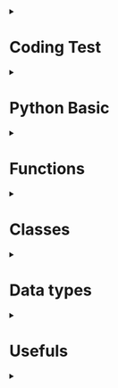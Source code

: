 <details>
<summary><h1> Coding Test</h1></summary>
<details>
<summary><h2>백준</h2></summary>

|구분|소스(non_function)|소스(function)|문제설명|출처|
|--|--|--|--|--|
|입출력과 사칙연산|[non_fuction.py](./docs/codingtests/non_function/input_output/2557.py)|[fuction.py](./docs/codingtests/function/input_output/2557.py)|Hello World!를 출력|[백준 2557](https://www.acmicpc.net/problem/2557)|
|입출력과 사칙연산|[non_fuction.py](./docs/codingtests/non_function/input_output/1000.py)|[fuction.py](./docs/codingtests/function/input_output/1000.py)|A+B를 출력|[백준 1000](https://www.acmicpc.net/problem/1000)|
|입출력과 사칙연산|[non_fuction.py](./docs/codingtests/non_function/input_output/1001.py)|[fuction.py](./docs/codingtests/function/input_output/1001.py)|A-B를 출력|[백준 1001](https://www.acmicpc.net/problem/1001)|
|입출력과 사칙연산|[non_fuction.py](./docs/codingtests/non_function/input_output/10998.py)|[fuction.py](./docs/codingtests/function/input_output/10998.py)|A X B를 출력|[백준 10998](https://www.acmicpc.net/problem/10998)|
|입출력과 사칙연산|[non_fuction.py](./docs/codingtests/non_function/input_output/1008.py)|[fuction.py](./docs/codingtests/function/input_output/1008.py)|A/B를 출력|[백준 1008](https://www.acmicpc.net/problem/1008)|
|입출력과 사칙연산|[non_fuction.py](./docs/codingtests/non_function/input_output/10869.py)|[fuction.py](./docs/codingtests/function/input_output/100869.py)|사칙연산을 출력|[백준 10869](https://www.acmicpc.net/problem/10869)|
|입출력과 사칙연산|[non_fuction.py](./docs/codingtests/non_function/input_output/10926.py)|[fuction.py](./docs/codingtests/function/input_output/10926.py)|입력값 뒤에 문자 출력|[백준 10926](https://www.acmicpc.net/problem/10926)|
|입출력과 사칙연산|[non_fuction.py](./docs/codingtests/non_function/input_output/18108.py)|[fuction.py](./docs/codingtests/function/input_output/18108.py)|입력한 숫자값을 변환하여 출력|[백준 18108](https://www.acmicpc.net/problem/18108)|
|입출력과 사칙연산|[non_fuction.py](./docs/codingtests/non_function/input_output/10430.py)|[fuction.py](./docs/codingtests/function/input_output/10430.py)|3가지 변수를 이용하여 나머지를 구하는 값 출력 |[백준 10430](https://www.acmicpc.net/problem/10430)|
|입출력과 사칙연산|[non_fuction.py](./docs/codingtests/non_function/input_output/2588.py)|[fuction.py](./docs/codingtests/function/input_output/2588.py)|세자리 수의 곱셈 출력|[백준 2588](https://www.acmicpc.net/problem/2588)|
|입출력과 사칙연산|[non_fuction.py](./docs/codingtests/non_function/input_output/11382.py)|[fuction.py](./docs/codingtests/function/input_output/11382.py)|3가지 변수를 이용한 덧셈 출력|[백준 11382](https://www.acmicpc.net/problem/11382)|
|입출력과 사칙연산|[non_fuction.py](./docs/codingtests/non_function/input_output/10171.py)|[fuction.py](./docs/codingtests/function/input_output/10171.py)|고양이 모양 출력|[백준 10171](https://www.acmicpc.net/problem/10171)|
|입출력과 사칙연산|[non_fuction.py](./docs/codingtests/non_function/input_output/10172.py)|[fuction.py](./docs/codingtests/function/input_output/10172.py)|개 모양 출력|[백준 10172](https://www.acmicpc.net/problem/10172)|
|조건문|[non_fuction.py](./docs/codingtests/non_function/if/1330.py)|[fuction.py](./docs/codingtests/function/if/1330.py)|두 수 비교하기|[백준 1330](https://www.acmicpc.net/problem/1330)|
|조건문|[non_fuction.py](./docs/codingtests/non_function/if/9498.py)|[fuction.py](./docs/codingtests/function/if/9498.py)|시험 성적 등급 매기기|[백준 9498](https://www.acmicpc.net/problem/9498)|
|조건문|[non_fuction.py](./docs/codingtests/non_function/if/2753.py)|[fuction.py](./docs/codingtests/function/if/2753.py)|윤년 찾기|[백준 2753](https://www.acmicpc.net/problem/2753)|
|조건문|[non_fuction.py](./docs/codingtests/non_function/if/14681.py)|[fuction.py](./docs/codingtests/function/if/14681.py)|사분면 고르기|[백준 14681](https://www.acmicpc.net/problem/14681)|
|조건문|[non_fuction.py](./docs/codingtests/non_function/if/2884.py)|[fuction.py](./docs/codingtests/function/if/2884.py)|알람 시계 설정하기|[백준 2884](https://www.acmicpc.net/problem/2884)|
|조건문|[non_fuction.py](./docs/codingtests/non_function/if/2525.py)|[fuction.py](./docs/codingtests/function/if/2525.py)|오븐 시계 설정하기|[백준 2525](https://www.acmicpc.net/problem/2525)|
|조건문|[non_fuction.py](./docs/codingtests/non_function/if/2480.py)|[fuction.py](./docs/codingtests/function/if/2480.py)|주사위 세개|[백준 2480](https://www.acmicpc.net/problem/2480)|
|반복문|[non_fuction.py](./docs/codingtests/non_function/loops/2739.py)|[fuction.py](./docs/codingtests/function/loops/2739.py)|구구단 만들기|[백준 2739](https://www.acmicpc.net/problem/2739)|
|반복문|[non_fuction.py](./docs/codingtests/non_function/loops/10950.py)|[fuction.py](./docs/codingtests/function/loops/10950.py)|A + B|[백준 10950](https://www.acmicpc.net/problem/10950)|
|반복문|[non_fuction.py](./docs/codingtests/non_function/loops/8393.py)|[fuction.py](./docs/codingtests/function/loops/8393.py)|n까지의 합|[백준 8393](https://www.acmicpc.net/problem/8393)|
|반복문|[non_fuction.py](./docs/codingtests/non_function/loops/25304.py)|[fuction.py](./docs/codingtests/function/loops/25304.py)|영수증 만들기|[백준 25304](https://www.acmicpc.net/problem/25304)|
|반복문|[non_fuction.py](./docs/codingtests/non_function/loops/25314.py)|[fuction.py](./docs/codingtests/function/loops/25314.py)|반복하는 문자 만들기|[백준 25314](https://www.acmicpc.net/problem/25314)|
|반복문|[non_fuction.py](./docs/codingtests/non_function/loops/15552.py)|[fuction.py](./docs/codingtests/function/loops/15552.py)|A + B 시스템이용해서 만들기|[백준 15552](https://www.acmicpc.net/problem/15552)|
|반복문|[non_fuction.py](./docs/codingtests/non_function/loops/11021.py)|[fuction.py](./docs/codingtests/function/loops/11021.py)|A + B 값을 문자와 같이 출력하기|[백준 11021](https://www.acmicpc.net/problem/11021)|
|반복문|[non_fuction.py](./docs/codingtests/non_function/loops/11022.py)|[fuction.py](./docs/codingtests/function/loops/11022.py)|A + B 값을 문자와 같이 출력하기|[백준 11022](https://www.acmicpc.net/problem/11022)|
|반복문|[non_fuction.py](./docs/codingtests/non_function/loops/2438.py)|[fuction.py](./docs/codingtests/function/loops/2438.py)|별 출력하기|[백준 2438](https://www.acmicpc.net/problem/2438)|
|반복문|[non_fuction.py](./docs/codingtests/non_function/loops/2439.py)|[fuction.py](./docs/codingtests/function/loops/2439.py)|오른쪽부터 별 출력하기|[백준 2439](https://www.acmicpc.net/problem/2439)|
|반복문|[non_fuction.py](./docs/codingtests/non_function/loops/10952.py)|[fuction.py](./docs/codingtests/function/loops/10952.py)|0 0 을 치면 입력이 끝나는 A + B|[백준 10952](https://www.acmicpc.net/problem/10952)|
|반복문|[non_fuction.py](./docs/codingtests/non_function/loops/10951.py)|[fuction.py](./docs/codingtests/function/loops/10951.py)|오류가 나면 입력이 끝나는 A + B|[백준 10951](https://www.acmicpc.net/problem/10951)|
|1차원 배열|[non_fuction.py](./docs/codingtests/non_function/array/10807.py)|[fuction.py](./docs/codingtests/function/array/10807.py)|개수 세기|[백준 10807](https://www.acmicpc.net/problem/10807)|
|1차원 배열|[non_fuction.py](./docs/codingtests/non_function/array/10871.py)|[fuction.py](./docs/codingtests/function/array/10871.py)|x보다 작은 수 찾기|[백준 10871](https://www.acmicpc.net/problem/10871)|
|1차원 배열|[non_fuction.py](./docs/codingtests/non_function/array/10818.py)|[fuction.py](./docs/codingtests/function/array/10818.py)|최대값, 최소값 찾기|[백준 10818](https://www.acmicpc.net/problem/10818)|
|1차원 배열|[non_fuction.py](./docs/codingtests/non_function/array/2562.py)|[fuction.py](./docs/codingtests/function/array/2562.py)|최대값과 인덱스 찾기|[백준 2562](https://www.acmicpc.net/problem/2562)|
|1차원 배열|[non_fuction.py](./docs/codingtests/non_function/array/10810.py)|[function.py](./docs/codingtests/function/array/10810.py)|주어진 위치에 공 넣기|[백준 10810](https://www.acmicpc.net/problem/10810)|
|1차원 배열|[non_fuction.py](./docs/codingtests/non_function/array/10813.py)|[function.py](./docs/codingtests/function/array/10813.py)|공 위치 바꾸기|[백준 10813](https://www.acmicpc.net/problem/10813)|
|1차원 배열|[non_fuction.py](./docs/codingtests/non_function/array/5597.py)|[function.py](./docs/codingtests/function/array/5597.py)|없는 번호 찾기|[백준 5597](https://www.acmicpc.net/problem/5597)|
|1차원 배열|[non_fuction.py](./docs/codingtests/non_function/array/3052.py)|[function.py](./docs/codingtests/function/array/3052.py)|서로 다른 나머지 개수 찾기|[백준 3052](https://www.acmicpc.net/problem/3052)|
|1차원 배열|[non_fuction.py](./docs/codingtests/non_function/array/10811.py)|[function.py](./docs/codingtests/function/array/10811.py)|바구니 위치 바꾸기|[백준 10811](https://www.acmicpc.net/problem/10811)|
|1차원 배열|[non_fuction.py](./docs/codingtests/non_function/array/1546.py)|[function.py](./docs/codingtests/function/array/1546.py)|평균값 바꾸기|[백준 1546](https://www.acmicpc.net/problem/1546)|
|문자열|[non_fuction.py](./docs/codingtests/non_function/str/27866.py)|[function.py](./docs/codingtests/function/str/27866.py)|문자열의 n번째 문자 찾기|[백준 27866](https://www.acmicpc.net/problem/27866)|
|문자열|[non_fuction.py](./docs/codingtests/non_function/str/2743.py)|[function.py](./docs/codingtests/function/str/2743.py)|문자열의 길이 찾기|[백준 2743](https://www.acmicpc.net/problem/2743)|
|문자열|[non_fuction.py](./docs/codingtests/non_function/str/9086.py)|[function.py](./docs/codingtests/function/str/9086.py)|문자열의 첫번째, 마지막 문자 찾기|[백준 9086](https://www.acmicpc.net/problem/9086)|
|문자열|[non_fuction.py](./docs/codingtests/non_function/str/11654.py)|[function.py](./docs/codingtests/function/str/11654.py)|아스키 코드로 변환하기|[백준 11654](https://www.acmicpc.net/problem/11654)|
|문자열|[non_fuction.py](./docs/codingtests/non_function/str/11720.py)|[function.py](./docs/codingtests/function/str/11720.py)|숫자의 합 구하기|[백준 11720](https://www.acmicpc.net/problem/11720)|
|문자열|[non_fuction.py](./docs/codingtests/non_function/str/10809.py)|[function.py](./docs/codingtests/function/str/10809.py)|문자열 알파벳에서 찾기|[백준 10809](https://www.acmicpc.net/problem/10809)|
|문자열|[non_fuction.py](./docs/codingtests/non_function/str/2675.py)|[function.py](./docs/codingtests/function/str/2675.py)|문자열의 반복 출력하기|[백준 2675](https://www.acmicpc.net/problem/2675)|
|문자열|[non_fuction.py](./docs/codingtests/non_function/str/1152.py)|[function.py](./docs/codingtests/function/str/1152.py)|단어의 개수 출력하기|[백준 1152](https://www.acmicpc.net/problem/1152)|
|문자열|[non_fuction.py](./docs/codingtests/non_function/str/2908.py)|[function.py](./docs/codingtests/function/str/2908.py)|숫자 비교하기|[백준 2908](https://www.acmicpc.net/problem/2908)|
|문자열|[non_fuction.py](./docs/codingtests/non_function/str/5622.py)|[function.py](./docs/codingtests/function/str/5622.py)|다이얼 시간 구하기|[백준 5622](https://www.acmicpc.net/problem/5622)|
|문자열|[non_fuction.py](./docs/codingtests/non_function/str/11718.py)|[function.py](./docs/codingtests/function/str/11718.py)|오류 날때까지 출력하기|[백준 11718](https://www.acmicpc.net/problem/117718)|
|심화 1|[non_fuction.py](./docs/codingtests/non_function/hard/25083.py)|[function.py](./docs/codingtests/function/hard/25083.py)|새싹 출력하기|[백준 25083](https://www.acmicpc.net/problem/25083)|
|심화 1|[non_fuction.py](./docs/codingtests/non_function/hard/3003.py)|[function.py](./docs/codingtests/function/hard/3003.py)|체스 말 개수 새기|[백준 3003](https://www.acmicpc.net/problem/3003)|
|심화 1|[non_fuction.py](./docs/codingtests/non_function/hard/2444.py)|[function.py](./docs/codingtests/function/hard/2444.py)|별 출력하기|[백준 2444](https://www.acmicpc.net/problem/2444)|
|심화 1|[non_fuction.py](./docs/codingtests/non_function/hard/10988.py)|[function.py](./docs/codingtests/function/hard/10988.py)|로꾸거|[백준 10988](https://www.acmicpc.net/problem/10988)|
|심화 1|[non_fuction.py](./docs/codingtests/non_function/hard/1157.py)|[function.py](./docs/codingtests/function/hard/1157.py)|단어에서 가장 많이 사용된 알파벳 구하기|[백준 1157](https://www.acmicpc.net/problem/1157)|
|심화 1|[non_fuction.py](./docs/codingtests/non_function/hard/2941.py)|[function.py](./docs/codingtests/function/hard/2941.py)|크로아티아 알파벳 개수 새기|[백준 2941](https://www.acmicpc.net/problem/2941)|
|심화 1|[non_fuction.py](./docs/codingtests/non_function/hard/1316.py)|[function.py](./docs/codingtests/function/hard/1316.py)|그룹 단어 개수 새기|[백준 1316](https://www.acmicpc.net/problem/1316)|
|심화 1|[non_fuction.py](./docs/codingtests/non_function/hard/25206.py)|[function.py](./docs/codingtests/function/hard/25206.py)|학점 평균 구하기|[백준 25206](https://www.acmicpc.net/problem/25206)|
|2차원 배열|[non_fuction.py](./docs/codingtests/non_function/two_dimensional_array/2783.py)|[function.py](./docs/codingtests/function/two_dimensional_array/2783.py)|행렬의 덧셈|[백준 2783](https://www.acmicpc.net/problem/2783)|
|2차원 배열|[non_fuction.py](./docs/codingtests/non_function/two_dimensional_array/2566.py)|[function.py](./docs/codingtests/function/two_dimensional_array/2566.py)|최댓값과 위치 찾기|[백준 2566](https://www.acmicpc.net/problem/2566)|
|2차원 배열|[non_fuction.py](./docs/codingtests/non_function/two_dimensional_array/10798.py)|[function.py](./docs/codingtests/function/two_dimensional_array/10798.py)|세로 읽기|[백준 10798](https://www.acmicpc.net/problem/10798)|
|2차원 배열|[non_fuction.py](./docs/codingtests/non_function/two_dimensional_array/2563.py)|[function.py](./docs/codingtests/function/two_dimensional_array/2563.py)|색종이 넓이 구하기|[백준 2563](https://www.acmicpc.net/problem/2563)|
|일반 수학 1||[function.py](./docs/codingtests/function/normal_math1/2745.py)|진법 변환|[백준 2745](https://www.acmicpc.net/problem/2745)|
|일반 수학 1||[function.py](./docs/codingtests/function/normal_math1/11005.py)|진법 변환2|[백준 11005](https://www.acmicpc.net/problem/11005)|
|일반 수학 1||[function.py](./docs/codingtests/function/normal_math1/2720.py)|세탁소 사장 동혁|[백준 2720](https://www.acmicpc.net/problem/2720)|
|일반 수학 1||[function.py](./docs/codingtests/function/normal_math1/2903.py)|중앙 이동 알고리즘|[백준 2903](https://www.acmicpc.net/problem/2903)|
|일반 수학 1||[function.py](./docs/codingtests/function/normal_math1/2292.py)|벌집|[백준 2292](https://www.acmicpc.net/problem/2292)|
|일반 수학 1||[function.py](./docs/codingtests/function/normal_math1/1193.py)|분수 찾기|[백준 1193](https://www.acmicpc.net/problem/1193)|
|일반 수학 1||[function.py](./docs/codingtests/function/normal_math1/2869.py)|달팽이는 올라가고 싶다|[백준 2869](https://www.acmicpc.net/problem/2869)|
|약수,배수와 소수||[function.py](./docs/codingtests/function/Factors_Multiples_Decimals/5086.py)|배수와 약수|[백준 5086](https://www.acmicpc.net/problem/5086)|
|약수,배수와 소수||[function.py](./docs/codingtests/function/Factors_Multiples_Decimals/2501.py)|약수 구하기|[백준 2501](https://www.acmicpc.net/problem/2501)|
|약수,배수와 소수||[function.py](./docs/codingtests/function/Factors_Multiples_Decimals/9506.py)|약수들의 합|[백준 9506](https://www.acmicpc.net/problem/9506)|
|약수,배수와 소수||[function.py](./docs/codingtests/function/Factors_Multiples_Decimals/1978.py)|소수 찾기|[백준 1978](https://www.acmicpc.net/problem/1978)|
|약수,배수와 소수||[function.py](./docs/codingtests/function/Factors_Multiples_Decimals/2581.py)|소수|[백준 2581](https://www.acmicpc.net/problem/2581)|
|약수,배수와 소수||[function.py](./docs/codingtests/function/Factors_Multiples_Decimals/11653.py)|소인수분해|[백준 11653](https://www.acmicpc.net/problem/11653)|
|기하:직사각형과 삼각형||[function.py](./docs/codingtests/function/geometry/27323.py)|직사각형|[백준 27323](https://www.acmicpc.net/problem/27323)|
|기하:직사각형과 삼각형||[function.py](./docs/codingtests/function/geometry/1085.py)|직사각형에서 탈출|[백준 1085](https://www.acmicpc.net/problem/1085)|
|기하:직사각형과 삼각형||[function.py](./docs/codingtests/function/geometry/3009.py)|네 번쨰 점|[백준 3009](https://www.acmicpc.net/problem/3009)|
|기하:직사각형과 삼각형||[function.py](./docs/codingtests/function/geometry/15894.py)|수학은 체육과목입니다|[백준 15894](https://www.acmicpc.net/problem/15894)|
|기하:직사각형과 삼각형||[function.py](./docs/codingtests/function/geometry/9063.py)|대지|[백준 9063](https://www.acmicpc.net/problem/9063)|
|기하:직사각형과 삼각형||[function.py](./docs/codingtests/function/geometry/10101.py)|삼각형 외우기|[백준 10101](https://www.acmicpc.net/problem/10101)|
|기하:직사각형과 삼각형||[function.py](./docs/codingtests/function/geometry/5073.py)|삼각형과 세 변|[백준 5073](https://www.acmicpc.net/problem/5073)|
|기하:직사각형과 삼각형||[function.py](./docs/codingtests/function/geometry/14215.py)|세 막대|[백준 14215](https://www.acmicpc.net/problem/14215)|
|시간 복잡도||[function.py](./docs/codingtests/function/time_complexity/24262.py)|알고리즘 수업 - 알고리즘의 수행 시간 1|[백준 24262](https://www.acmicpc.net/problem/24262)|
|시간 복잡도||[function.py](./docs/codingtests/function/time_complexity/24263.py)|알고리즘 수업 - 알고리즘의 수행 시간 2|[백준 24263](https://www.acmicpc.net/problem/24263)|
|시간 복잡도||[function.py](./docs/codingtests/function/time_complexity/24264.py)|알고리즘 수업 - 알고리즘의 수행 시간 3|[백준 24264](https://www.acmicpc.net/problem/24264)|
|시간 복잡도||[function.py](./docs/codingtests/function/time_complexity/24265.py)|알고리즘 수업 - 알고리즘의 수행 시간 4|[백준 24265](https://www.acmicpc.net/problem/24265)|
|시간 복잡도||[function.py](./docs/codingtests/function/time_complexity/24266.py)|알고리즘 수업 - 알고리즘의 수행 시간 5|[백준 24266](https://www.acmicpc.net/problem/24266)|
|시간 복잡도||[function.py](./docs/codingtests/function/time_complexity/24267.py)|알고리즘 수업 - 알고리즘의 수행 시간 6|[백준 24267](https://www.acmicpc.net/problem/24267)|
|시간 복잡도||[function.py](./docs/codingtests/function/time_complexity/24313.py)|알고리즘 수업 - 점근적 표기 1|[백준 24313](https://www.acmicpc.net/problem/24313)|
|브루트 포스||[function.py](./docs/codingtests/function/brute_force/2798.py)|블랙잭|[백준 2798](https://www.acmicpc.net/problem/2798)|
|브루트 포스||[function.py](./docs/codingtests/function/brute_force/2231.py)|분해합|[백준 2231](https://www.acmicpc.net/problem/2231)|
|브루트 포스||[function.py](./docs/codingtests/function/brute_force/19532.py)|수학은 비대면강의입니다|[백준 19532](https://www.acmicpc.net/problem/19532)|
|브루트 포스||[function.py](./docs/codingtests/function/brute_force/1018.py)|체스판 다시 칠하기|[백준 1018](https://www.acmicpc.net/problem/1018)|
|브루트 포스||[function.py](./docs/codingtests/function/brute_force/1436.py)|영화감독 숌|[백준 1436](https://www.acmicpc.net/problem/1436)|
|브루트 포스||[function.py](./docs/codingtests/function/brute_force/2839.py)|설탕 배달|[백준 2839](https://www.acmicpc.net/problem/2839)|
|정렬||[function.py](./docs/codingtests/function/align/2750.py)|수 정렬하기|[백준 2750](https://www.acmicpc.net/problem/2750)|
|정렬||[function.py](./docs/codingtests/function/align/2587.py)|대표값2|[백준 2587](https://www.acmicpc.net/problem/2587)|
|정렬||[function.py](./docs/codingtests/function/align/25305.py)|커트라인|[백준 25305](https://www.acmicpc.net/problem/25305)|
|정렬||[function.py](./docs/codingtests/function/align/2751.py)|수 정렬하기 2|[백준 2751](https://www.acmicpc.net/problem/2751)|
|정렬||[function.py](./docs/codingtests/function/align/10989.py)|수 정렬하기 3|[백준 10989](https://www.acmicpc.net/problem/10989)|
|정렬||[function.py](./docs/codingtests/function/align/1427.py)|소트인사이드|[백준 1427](https://www.acmicpc.net/problem/1427)|
|정렬||[function.py](./docs/codingtests/function/align/11650.py)|좌표 정렬하기|[백준 11650](https://www.acmicpc.net/problem/11650)|
|정렬||[function.py](./docs/codingtests/function/align/11651.py)|좌표 정렬하기 2|[백준 11651](https://www.acmicpc.net/problem/11651)|
|정렬||[function.py](./docs/codingtests/function/align/1181.py)|단어 정렬|[백준 1181](https://www.acmicpc.net/problem/1181)|
|정렬||[function.py](./docs/codingtests/function/align/10814.py)|나이순 정렬|[백준 10814](https://www.acmicpc.net/problem/10814)|
|정렬||[function.py](./docs/codingtests/function/align/18870.py)|좌표 압축|[백준 18870](https://www.acmicpc.net/problem/18870)|
|집합과 맵||[function.py](./docs/codingtests/function/sets_and_maps/10815.py)|숫자 카드|[백준 10815](https://www.acmicpc.net/problem/10815)|
|집합과 맵||[function.py](./docs/codingtests/function/sets_and_maps/14425.py)|문자열 집합|[백준 14425](https://www.acmicpc.net/problem/14425)|
|집합과 맵||[function.py](./docs/codingtests/function/sets_and_maps/7785.py)|회사에 있는 사람|[백준 7785](https://www.acmicpc.net/problem/7785)|
|집합과 맵||[function.py](./docs/codingtests/function/sets_and_maps/1620.py)|나는야 포켓몬 마스터 이다솜|[백준 1620](https://www.acmicpc.net/problem/1620)|
|집합과 맵||[function.py](./docs/codingtests/function/sets_and_maps/10816.py)|숫자 카드 2|[백준 10816](https://www.acmicpc.net/problem/10816)|
|집합과 맵||[function.py](./docs/codingtests/function/sets_and_maps/1764.py)|듣보잡|[백준 1764](https://www.acmicpc.net/problem/1764)|
|집합과 맵||[function.py](./docs/codingtests/function/sets_and_maps/1269.py)|대칭 차집합|[백준 1269](https://www.acmicpc.net/problem/1269)|
|집합과 맵||[function.py](./docs/codingtests/function/sets_and_maps/11478.py)|서로 다른 부분 문자열의 개수|[백준 11478](https://www.acmicpc.net/problem/11478)|
|약수,배수와 소수 2||[function.py](./docs/codingtests/function/Factors_Multiples_Decimals2/1934.py)|최소공배수|[백준 1934](https://www.acmicpc.net/problem/1934)|
|약수,배수와 소수 2||[function.py](./docs/codingtests/function/Factors_Multiples_Decimals2/13241.py)|최소공배수|[백준 13241](https://www.acmicpc.net/problem/13241)|
|약수,배수와 소수 2||[function.py](./docs/codingtests/function/Factors_Multiples_Decimals2/1735.py)|분수 합|[백준 1735](https://www.acmicpc.net/problem/1735)|
|약수,배수와 소수 2||[function.py](./docs/codingtests/function/Factors_Multiples_Decimals2/2485.py)|가로수|[백준 2485](https://www.acmicpc.net/problem/2485)|
|약수,배수와 소수 2||[function.py](./docs/codingtests/function/Factors_Multiples_Decimals2/4134.py)|다음 소수|[백준 4134](https://www.acmicpc.net/problem/4134)|
|약수,배수와 소수 2||[function.py](./docs/codingtests/function/Factors_Multiples_Decimals2/1929.py)|소수 구하기|[백준 1929](https://www.acmicpc.net/problem/1929)|
|약수,배수와 소수 2||[function.py](./docs/codingtests/function/Factors_Multiples_Decimals2/4948.py)|베르트랑 공준|[백준 4948](https://www.acmicpc.net/problem/4948)|
|약수,배수와 소수 2||[function.py](./docs/codingtests/function/Factors_Multiples_Decimals2/17103.py)|골드바흐 파티션|[백준 17103](https://www.acmicpc.net/problem/17103)|
|약수,배수와 소수 2||[function.py](./docs/codingtests/function/Factors_Multiples_Decimals2/13909.py)|창문 닫기|[백준 13909](https://www.acmicpc.net/problem/13909)|
|스택, 큐, 덱||[function.py](./docs/codingtests/function/stack_queue_deque/28278.py)|스택 2|[백준 28278](https://www.acmicpc.net/problem/28278)|
|스택, 큐, 덱||[function.py](./docs/codingtests/function/stack_queue_deque/10773.py)|제로|[백준 10773](https://www.acmicpc.net/problem/10773)|
|스택, 큐, 덱||[function.py](./docs/codingtests/function/stack_queue_deque/9012.py)|괄호|[백준 9012](https://www.acmicpc.net/problem/9012)|
|스택, 큐, 덱||[function.py](./docs/codingtests/function/stack_queue_deque/4949.py)|균형잡힌 세상|[백준 4949](https://www.acmicpc.net/problem/4949)|
|스택, 큐, 덱||[function.py](./docs/codingtests/function/stack_queue_deque/12789.py)|도키도키 간식드리미|[백준 12789](https://www.acmicpc.net/problem/12789)|
|스택, 큐, 덱||[function.py](./docs/codingtests/function/stack_queue_deque/18258.py)|큐 2|[백준 18258](https://www.acmicpc.net/problem/18258)|
|스택, 큐, 덱||[function.py](./docs/codingtests/function/stack_queue_deque/2164.py)|카드 2|[백준 2164](https://www.acmicpc.net/problem/2164)|
|스택, 큐, 덱||[function.py](./docs/codingtests/function/stack_queue_deque/11866.py)|요세푸스 문제0|[백준 11866](https://www.acmicpc.net/problem/11866)|
|스택, 큐, 덱||[function.py](./docs/codingtests/function/stack_queue_deque/28279.py)|덱 2|[백준 28279](https://www.acmicpc.net/problem/28279)|
|스택, 큐, 덱||[function.py](./docs/codingtests/function/stack_queue_deque/2346.py)|풍선 터뜨리기|[백준 2346](https://www.acmicpc.net/problem/2346)|
|스택, 큐, 덱||[function.py](./docs/codingtests/function/stack_queue_deque/24511.py)|queuestack|[백준 24511](https://www.acmicpc.net/problem/24511)|
</details>
</details>

<details>
<summary><h1>Python Basic</h1></summary>

|구분|이름|설명|비고|
|--|--|--|--|
|1|[input](docs/basic/basic_input.py)|문자, 숫자 입력하기||
|2|[outnput](docs/basic/basic_outputs.py)|값 출력하기||
|3|[if,elif,else](docs/basic/basic_if_elif_elses.py)|가정문 배우기||
|4|[while](docs/basic/basic_loops_whiles.py)|반복문(while) 배우기||
|5|[for](docs/basic/basic_loops_fors.py)|반복문(for) 배우기||
|6|[for: comprehension](docs/basic/basic_loops_fors_comprehension.py)|for문 간결하게 사용하기||
</details>

<details>
<summary><h1>Functions</h1></summary>

|구분|이름|설명|비고|
|--|--|--|--|
|1|[function : format](docs/functions/functions_format.py)|function의 기본 형식||
|2|[function : return](docs/functions/functions_returns.py)|function의 return 활용하기||
|3|[function : parameters](docs/functions/functions_parameters.py)|다른 파일의 함수 호출하기(parameters)||
|4|[function : main](docs/functions/functions_main.py)|다른 파일의 함수 호출하기(main)||
|5|[function : callbacks](docs/functions/functions_callbacks.py)|콜백 함수 활용하기||
|6|[fucntion : lambda](docs/functions/functions_lambdas.py)|lambda 활용하여 함수 만들기||
</details>


<details>
<summary><h1>Classes</h1></summary>

|구분|이름|설명|비고|
|--|--|--|--|
|1|[class: format](docs/classes/classes_formats.py)|클래스의 기본 형식||
|2|[class : RPG](docs/classes/classes_RPGgames.py)|class 활용하여 RPG 게임 구현하기||
|3|[import os](docs/classes/classes_importsfrombuilt-in.py)|현재 파일 위치 확인하기||
|4|[class : modules](docs/classes/classes_modules.py)|다른 파일에 있는 class 활용하기||

</details>
<details>
<summary><h1>Data types</h1></summary>

|구분|이름|설명|비고|
|--|--|--|--|
|1|[Booleans](docs/data_types/data_types_booleans.py)|불 자료형:True or False||
|2|[Strings](docs/data_types/data_types_strings.py)|문자열 자료형 ||
|3|[Numerics](docs/data_types/data_types_numerics.py)|숫자형 데이터||
|4|[Casts](docs/data_types/data_types_casts.py)|데이터 타입 변환||
|5|[Datetime](docs/data_types/data_types_datetime.py)|시간형 데이터||
|6|[List](docs/data_types/data_types_lists.py)|리스트 자료형||
|7|[Dictionary](docs/data_types/data_types_dictionaries.py)|딕셔너리 자료형||
|8|[Dictionary: mix](docs/data_types/data_types_mixes.py)|문자와 숫자가 섞여있는 딕셔너리||
</details>

<details>
<summary><h1>Usefuls</h1></summary>

|구분|이름|설명|비고|
|--|--|--|--|
|1|[Range](docs/usefuls/usefuls_range.py)|Range 활용 방법||
|2|[Exception handling : if](docs/usefuls/usefuls_demo_servers.py)|if문 활용하여 예외처리하기||
|3|[Exception handling : Try execption](docs/usefuls/usefuls_exception_handlings.py)|Try, Exception 활용하여 예외처리하기||
|4|[dictionary parameters](docs/usefuls/usefuls_params_kwangs.py)|dictionary를 변수로 활용하기||
|5|[class : format](docs/usefuls/usefuls_syntax_bases.py)|예외처리가 포함된 class format||
</details>
<details>
<summary><h1> </h1></summary>

|구분|이름|설명|비고|
|--|--|--|--|
|1|[]()|||
</details>
<!-- ### 코드 블럭
~$ python ./solving_problems_functions.py
~$ python ./solving_problems_classes.py -->
